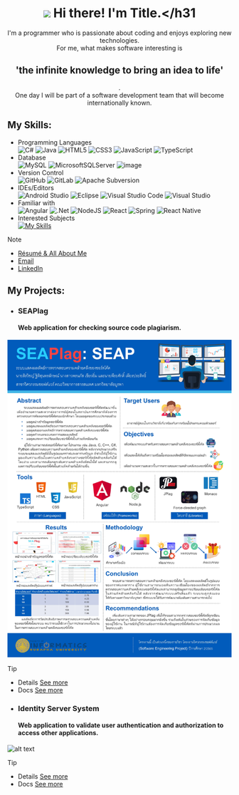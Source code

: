 ### <h1 align="center"><img src = "https://raw.githubusercontent.com/MartinHeinz/MartinHeinz/master/wave.gif" width = 30px> Hi there! I'm Title.</h31

<div align="center">
  I'm a programmer who is passionate about coding and enjoys exploring new technologies. <br>
  For me, what makes software interesting is <h2>'the infinite knowledge to bring an idea to life'</h2>.<br> 
  One day I will be part of a software development team that will become internationally known. <br>
</div>

## My Skills:
- Programming Languages <br>
  ![C#](https://img.shields.io/badge/c%23-%23239120.svg?style=for-the-badge&logo=csharp&logoColor=white)
  ![Java](https://img.shields.io/badge/java-%23ED8B00.svg?style=for-the-badge&logo=openjdk&logoColor=white)
  ![HTML5](https://img.shields.io/badge/html5-%23E34F26.svg?style=for-the-badge&logo=html5&logoColor=white)
  ![CSS3](https://img.shields.io/badge/css3-%231572B6.svg?style=for-the-badge&logo=css3&logoColor=white)
  ![JavaScript](https://img.shields.io/badge/javascript-%23323330.svg?style=for-the-badge&logo=javascript&logoColor=%23F7DF1E)
  ![TypeScript](https://img.shields.io/badge/typescript-%23007ACC.svg?style=for-the-badge&logo=typescript&logoColor=white)
- Database <br>
  ![MySQL](https://img.shields.io/badge/mysql-%2300f.svg?style=for-the-badge&logo=mysql&logoColor=white)
  ![MicrosoftSQLServer](https://img.shields.io/badge/Microsoft%20SQL%20Server-CC2927?style=for-the-badge&logo=microsoft%20sql%20server&logoColor=white)
  ![image](https://img.shields.io/badge/Oracle-F80000?style=for-the-badge&logo=Oracle&logoColor=white)
- Version Control <br>
  ![GitHub](https://img.shields.io/badge/github-%23121011.svg?style=for-the-badge&logo=github&logoColor=white)
  ![GitLab](https://img.shields.io/badge/gitlab-%23181717.svg?style=for-the-badge&logo=gitlab&logoColor=white)
  ![Apache Subversion](https://img.shields.io/badge/subversion-%23809CC9.svg?style=for-the-badge&logo=subversion&logoColor=white)
- IDEs/Editors <br>
  ![Android Studio](https://img.shields.io/badge/Android%20Studio-3DDC84.svg?style=for-the-badge&logo=android-studio&logoColor=white)
  ![Eclipse](https://img.shields.io/badge/Eclipse-FE7A16.svg?style=for-the-badge&logo=Eclipse&logoColor=white)
  ![Visual Studio Code](https://img.shields.io/badge/Visual%20Studio%20Code-0078d7.svg?style=for-the-badge&logo=visual-studio-code&logoColor=white)
  ![Visual Studio](https://img.shields.io/badge/Visual%20Studio-5C2D91.svg?style=for-the-badge&logo=visual-studio&logoColor=white)
- Familiar with <br>
  ![Angular](https://img.shields.io/badge/angular-%23DD0031.svg?style=for-the-badge&logo=angular&logoColor=white)
  ![.Net](https://img.shields.io/badge/.NET-5C2D91?style=for-the-badge&logo=.net&logoColor=white)
  ![NodeJS](https://img.shields.io/badge/node.js-6DA55F?style=for-the-badge&logo=node.js&logoColor=white)
  ![React](https://img.shields.io/badge/react-%2320232a.svg?style=for-the-badge&logo=react&logoColor=%2361DAFB)
  ![Spring](https://img.shields.io/badge/spring-%236DB33F.svg?style=for-the-badge&logo=spring&logoColor=white)
  ![React Native](https://img.shields.io/badge/react_native-%2320232a.svg?style=for-the-badge&logo=react&logoColor=%2361DAFB)
- Interested Subjects <br>
  [![My Skills](https://skillicons.dev/icons?i=docker,jenkins,kubernetes,openshift,firebase)](https://skillicons.dev)

<!-- 
- 🔭 I’m currently working on ...
- 🌱 I’m currently learning ...
- 👯 I’m looking to collaborate on ...
- 🤔 I’m looking for help with ...
- 💬 Ask me about ...
- 📫 How to reach me: ...
- 😄 Pronouns: ...
- ⚡ Fun fact: ...
-->

> [!NOTE]
> - [Résumé & All About Me](https://github.com/TiTle162/For-Job-Application) <br>
> - [Email](mailto:sirawit_083@hotmail.com)
> - [LinkedIn](https://www.linkedin.com/in/sirawit-thitisoontornlak-334b17235)

## My Projects:
- ### SEAPlag  
  #### Web application for checking source code plagiarism.
 
![alt text](https://github.com/TiTle162/SEAPlag-Documentary/blob/main/SEAPlag-NSC2023%20Poster.jpg?raw=true)
> [!TIP]
> - Details [See more](https://github.com/TiTle162/SEAPlag) <br>
> - Docs [See more](https://github.com/TiTle162/Identity-Server-System-Documentary)

- ### Identity Server System
  #### Web application to validate user authentication and authorization to access other applications.
 
![alt text](https://github.com/TiTle162/Identity-Server-System-Documentary/blob/main/IDS-AUCC2022%20Poster.png?raw=true)
> [!TIP]
> - Details [See more](https://github.com/TiTle162/Identity-Server-System) <br>
> - Docs [See more](https://github.com/TiTle162/Identity-Server-System-Documentary)

